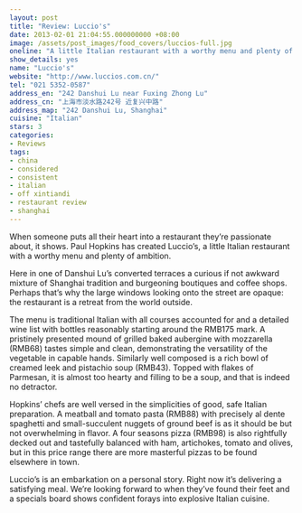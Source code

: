 ```yaml
---
layout: post
title: "Review: Luccio's"
date: 2013-02-01 21:04:55.000000000 +08:00
image: /assets/post_images/food_covers/luccios-full.jpg
oneline: "A little Italian restaurant with a worthy menu and plenty of ambition"
show_details: yes
name: "Luccio's"
website: "http://www.luccios.com.cn/"
tel: "021 5352-0587"
address_en: "242 Danshui Lu near Fuxing Zhong Lu"
address_cn: "上海市淡水路242号 近复兴中路"
address_map: "242 Danshui Lu, Shanghai"
cuisine: "Italian"
stars: 3
categories:
- Reviews
tags:
- china
- considered
- consistent
- italian
- off xintiandi
- restaurant review
- shanghai
---
```

When someone puts all their heart into a restaurant they’re passionate about, it shows. Paul Hopkins has created Luccio’s, a little Italian restaurant with a worthy menu and plenty of ambition.

Here in one of Danshui Lu’s converted terraces a curious if not awkward mixture of Shanghai tradition and burgeoning boutiques and coffee shops. Perhaps that’s why the large windows looking onto the street are opaque: the restaurant is a retreat from the world outside.

The menu is traditional Italian with all courses accounted for and a detailed wine list with bottles reasonably starting around the RMB175 mark. A pristinely presented mound of grilled baked aubergine with mozzarella (RMB68) tastes simple and clean, demonstrating the versatility of the vegetable in capable hands. Similarly well composed is a rich bowl of creamed leek and pistachio soup (RMB43). Topped with flakes of Parmesan, it is almost too hearty and filling to be a soup, and that is indeed no detractor.

Hopkins’ chefs are well versed in the simplicities of good, safe Italian preparation. A meatball and tomato pasta (RMB88) with precisely al dente spaghetti and small-succulent nuggets of ground beef is as it should be but not overwhelming in flavor. A four seasons pizza (RMB98) is also rightfully decked out and tastefully balanced with ham, artichokes, tomato and olives, but in this price range there are more masterful pizzas to be found elsewhere in town.

Luccio’s is an embarkation on a personal story. Right now it’s delivering a satisfying meal. We’re looking forward to when they’ve found their feet and a specials board shows confident forays into explosive Italian cuisine.